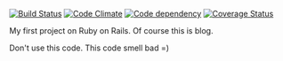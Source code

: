 [![Build Status](https://travis-ci.org/stamm/blog-ror.png?branch=master)](https://travis-ci.org/stamm/blog-ror) [![Code Climate](https://codeclimate.com/github/stamm/blog-ror.png)](https://codeclimate.com/github/Stamm/blog-ror) [![Code dependency](https://gemnasium.com/Stamm/blog-ror.png)](https://gemnasium.com/Stamm/blog-ror) [![Coverage Status](https://coveralls.io/repos/stamm/blog-ror/badge.png?branch=master)](https://coveralls.io/r/stamm/blog-ror)

My first project on Ruby on Rails. Of course this is blog.

Don't use this code. This code smell bad =)
